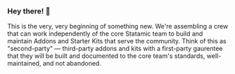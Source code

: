 ### Hey there! 👋

This is the very, very beginning of something new. We're assembling a crew that can work independently of the core Statamic team to build and maintain Addons and Starter Kits that serve the community. Think of this as "second-party" — third-party addons and kits with a first-party gaurentee that they will be built and documented to the core team's standards, well-maintained, and not abandoned.

